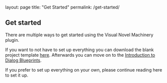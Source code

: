 layout: page
title: "Get Started"
permalink: /get-started/

## Get started

There are multiple ways to get started using the Visual Novel Machinery plugin.

If you want to not have to set up everything you can download the blank project template [here](#). Afterwards you can move on to the [Introduction to Dialog Blueprints](/intro/intro-to-dialogs).

If you prefer to set up everything on your own, please continue reading here to set it up.